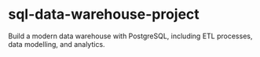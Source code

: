# sql-data-warehouse-project
Build a modern data warehouse with PostgreSQL, including ETL processes, data modelling, and analytics.

